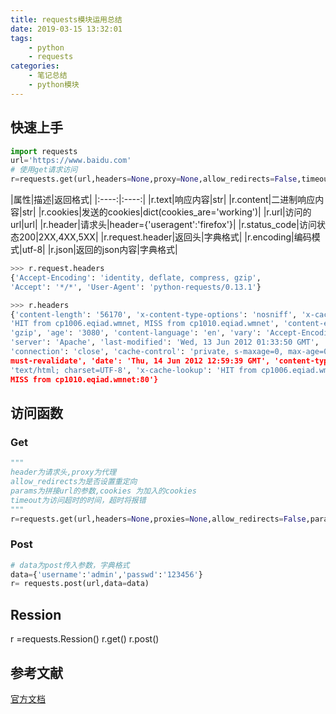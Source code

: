 ```yaml
---
title: requests模块运用总结
date: 2019-03-15 13:32:01
tags:
    - python
    - requests
categories:
    - 笔记总结
    - python模块
---
```

## 快速上手
```python
import requests
url='https://www.baidu.com'
# 使用get请求访问
r=requests.get(url,headers=None,proxy=None,allow_redirects=False,timeout=None)
```
|属性|描述|返回格式|
|:----:|:----:|
|r.text|响应内容|str|
|r.content|二进制响应内容|str|
|r.cookies|发送的cookies|dict(cookies_are='working')|
|r.url|访问的url|url|
|r.header|请求头|header={'useragent':'firefox'}|
|r.status_code|访问状态200|2XX,4XX,5XX|
|r.request.header|返回头|字典格式|
|r.encoding|编码模式|utf-8|
|r.json|返回的json内容|字典格式|
<!--more-->
```python
>>> r.request.headers
{'Accept-Encoding': 'identity, deflate, compress, gzip',
'Accept': '*/*', 'User-Agent': 'python-requests/0.13.1'}

>>> r.headers
{'content-length': '56170', 'x-content-type-options': 'nosniff', 'x-cache':
'HIT from cp1006.eqiad.wmnet, MISS from cp1010.eqiad.wmnet', 'content-encoding':
'gzip', 'age': '3080', 'content-language': 'en', 'vary': 'Accept-Encoding,Cookie',
'server': 'Apache', 'last-modified': 'Wed, 13 Jun 2012 01:33:50 GMT',
'connection': 'close', 'cache-control': 'private, s-maxage=0, max-age=0,
must-revalidate', 'date': 'Thu, 14 Jun 2012 12:59:39 GMT', 'content-type':
'text/html; charset=UTF-8', 'x-cache-lookup': 'HIT from cp1006.eqiad.wmnet:3128,
MISS from cp1010.eqiad.wmnet:80'}
```
## 访问函数
### Get
```python
"""
header为请求头,proxy为代理
allow_redirects为是否设置重定向
params为拼接url的参数,cookies 为加入的cookies
timeout为访问超时的时间，超时将报错
"""
r=requests.get(url,headers=None,proxies=None,allow_redirects=False,params=None,cookies=cookies,timeout=None)
```

### Post
```python
# data为post传入参数，字典格式
data={'username':'admin','passwd':'123456'}
r= requests.post(url,data=data)
```

## Ression
r =requests.Ression()
r.get()
r.post()

## 参考文献
[官方文档](http://cn.python-requests.org/zh_CN/latest/)

